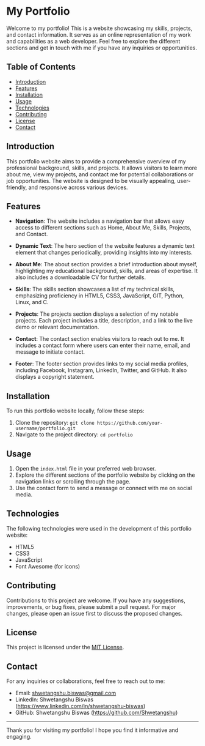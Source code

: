 # My Portfolio

Welcome to my portfolio! This is a website showcasing my skills, projects, and contact information. It serves as an online representation of my work and capabilities as a web developer. Feel free to explore the different sections and get in touch with me if you have any inquiries or opportunities.

## Table of Contents
- [Introduction](#introduction)
- [Features](#features)
- [Installation](#installation)
- [Usage](#usage)
- [Technologies](#technologies)
- [Contributing](#contributing)
- [License](#license)
- [Contact](#contact)

## Introduction
This portfolio website aims to provide a comprehensive overview of my professional background, skills, and projects. It allows visitors to learn more about me, view my projects, and contact me for potential collaborations or job opportunities. The website is designed to be visually appealing, user-friendly, and responsive across various devices.

## Features
- **Navigation**: The website includes a navigation bar that allows easy access to different sections such as Home, About Me, Skills, Projects, and Contact.

- **Dynamic Text**: The hero section of the website features a dynamic text element that changes periodically, providing insights into my interests.

- **About Me**: The about section provides a brief introduction about myself, highlighting my educational background, skills, and areas of expertise. It also includes a downloadable CV for further details.

- **Skills**: The skills section showcases a list of my technical skills, emphasizing proficiency in HTML5, CSS3, JavaScript, GIT, Python, Linux, and C.

- **Projects**: The projects section displays a selection of my notable projects. Each project includes a title, description, and a link to the live demo or relevant documentation.

- **Contact**: The contact section enables visitors to reach out to me. It includes a contact form where users can enter their name, email, and message to initiate contact.

- **Footer**: The footer section provides links to my social media profiles, including Facebook, Instagram, LinkedIn, Twitter, and GitHub. It also displays a copyright statement.

## Installation
To run this portfolio website locally, follow these steps:
1. Clone the repository: `git clone https://github.com/your-username/portfolio.git`
2. Navigate to the project directory: `cd portfolio`

## Usage
1. Open the `index.html` file in your preferred web browser.
2. Explore the different sections of the portfolio website by clicking on the navigation links or scrolling through the page.
3. Use the contact form to send a message or connect with me on social media.

## Technologies
The following technologies were used in the development of this portfolio website:
- HTML5
- CSS3
- JavaScript
- Font Awesome (for icons)

## Contributing
Contributions to this project are welcome. If you have any suggestions, improvements, or bug fixes, please submit a pull request. For major changes, please open an issue first to discuss the proposed changes.

## License
This project is licensed under the [MIT License](LICENSE).

## Contact
For any inquiries or collaborations, feel free to reach out to me:

- Email: shwetangshu.biswas@gmail.com
- LinkedIn: Shwetangshu Biswas (https://www.linkedin.com/in/shwetangshu-biswas)
- GitHub: Shwetangshu Biswas (https://github.com/Shwetangshu)

---

Thank you for visiting my portfolio! I hope you find it informative and engaging.
